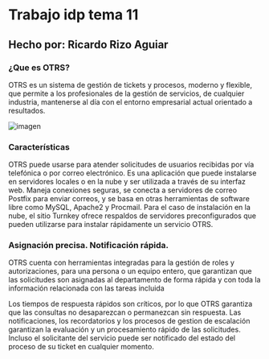 # Trabajo idp tema 11
## Hecho por: Ricardo Rizo Aguiar  

### ¿Que es OTRS?
OTRS es un sistema de gestión de tickets y procesos, moderno y flexible, que permite a los profesionales de la gestión de servicios, de cualquier industria, mantenerse al día con el entorno empresarial actual orientado a resultados.

![imagen](imagenes/imagen-logo.JPG)

### Características
OTRS puede usarse para atender solicitudes de usuarios recibidas por vía telefónica o por correo electrónico. Es una aplicación que puede instalarse en servidores locales o en la nube y ser utilizada a través de su interfaz web. Maneja conexiones seguras, se conecta a servidores de correo Postfix para enviar correos, y se basa en otras herramientas de software libre como MySQL, Apache2 y Procmail. Para el caso de instalación en la nube, el sitio Turnkey ofrece respaldos de servidores preconfigurados que pueden utilizarse para instalar rápidamente un servicio OTRS.


### Asignación precisa. Notificación rápida.
OTRS cuenta con herramientas integradas para la gestión de roles y autorizaciones, para una persona o un equipo entero, que garantizan que las solicitudes son asignadas al departamento de forma rápida y con toda la información relacionada con las tareas incluida

Los tiempos de respuesta rápidos son críticos, por lo que OTRS garantiza que las consultas no desaparezcan o permanezcan sin respuesta. Las notificaciones, los recordatorios y los procesos de gestion de escalación garantizan la evaluación y un procesamiento rápido de las solicitudes. Incluso el solicitante del servicio puede ser notificado del estado del proceso de su ticket en cualquier momento.



